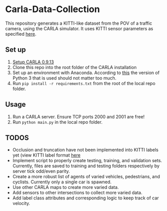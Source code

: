 # Carla-Data-Collection
This repository generates a KITTI-like dataset from the POV of a traffic camera, using the CARLA simulator. It uses KITTI sensor parameters as specified [here](https://www.cvlibs.net/datasets/kitti/setup.php). 

## Set up
1. [Setup CARLA 0.9.13](https://github.com/carla-simulator/carla/releases)
2. Clone this repo into the root folder of the CARLA installation
4. Set up an environment with Anaconda. According to [this](https://carla.readthedocs.io/en/latest/start_quickstart/) the version of Python 3 that is used should not matter too much.
5. Run `pip install -r requirements.txt` from the root of the local repo folder.


## Usage
1. Run a CARLA server. Ensure TCP ports 2000 and 2001 are free!
2. Run `python main.py` in the local repo folder.

## TODOS
- Occlusion and truncation have not been implemented into KITTI labels yet (view KITTI label format [here](https://github.com/bostondiditeam/kitti/blob/master/resources/devkit_object/readme.txt)
- Implement script to properly create testing, training, and validation sets. Currently, files are saved to training and testing folders respectively by server tick odd/even parity.
- Create a more robust list of agents of varied vehicles, pedestrians, and cyclists. Currently only a single car is spawned.
- Use other CARLA maps to create more varied data.
- Add sensors to other intersections to collect more varied data.
- Add label class attributes and corresponding logic to keep track of car velocity.

